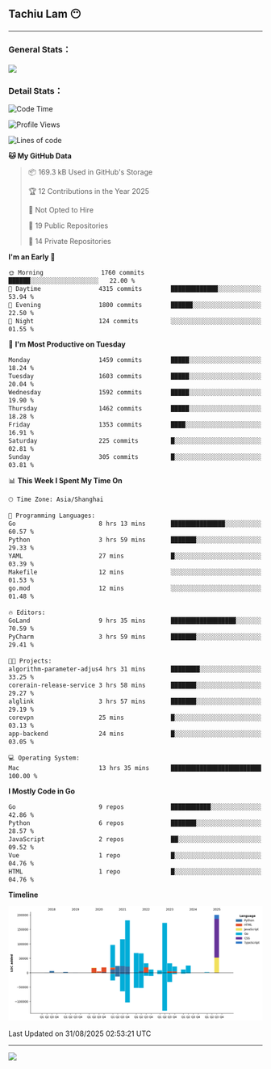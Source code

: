 <h2>Tachiu Lam 😶

---

### General Stats：

<a href="https://github.com/TachiuLam/TachiuLam">
  <img align="center" src="https://github-readme-stats.vercel.app/api?username=tachiulam&show_icons=true&theme=tokyonight&include_all_commits=true&count_private=true" />
</a>

[//]: # (![]&#40;https://github-readme-stats.vercel.app/api/wakatime?username=tachiulam&api_domain=wakapi.einverne.info&bg_color=2D3748&title_color=2F855A&icon_color=2F855A&text_color=ffffff&custom_title=Most%20Used%20Languages&layout=compact&#41;)

### Detail Stats：
<!--START_SECTION:waka-->
![Code Time](http://img.shields.io/badge/Code%20Time-1%2C094%20hrs%2020%20mins-blue)

![Profile Views](http://img.shields.io/badge/Profile%20Views-0-blue)

![Lines of code](https://img.shields.io/badge/From%20Hello%20World%20I%27ve%20Written-1.1%20million%20lines%20of%20code-blue)

**🐱 My GitHub Data** 

> 📦 169.3 kB Used in GitHub's Storage 
 > 
> 🏆 12 Contributions in the Year 2025
 > 
> 🚫 Not Opted to Hire
 > 
> 📜 19 Public Repositories 
 > 
> 🔑 14 Private Repositories 
 > 
**I'm an Early 🐤** 

```text
🌞 Morning                1760 commits        ██████░░░░░░░░░░░░░░░░░░░   22.00 % 
🌆 Daytime                4315 commits        █████████████░░░░░░░░░░░░   53.94 % 
🌃 Evening                1800 commits        ██████░░░░░░░░░░░░░░░░░░░   22.50 % 
🌙 Night                  124 commits         ░░░░░░░░░░░░░░░░░░░░░░░░░   01.55 % 
```
📅 **I'm Most Productive on Tuesday** 

```text
Monday                   1459 commits        █████░░░░░░░░░░░░░░░░░░░░   18.24 % 
Tuesday                  1603 commits        █████░░░░░░░░░░░░░░░░░░░░   20.04 % 
Wednesday                1592 commits        █████░░░░░░░░░░░░░░░░░░░░   19.90 % 
Thursday                 1462 commits        █████░░░░░░░░░░░░░░░░░░░░   18.28 % 
Friday                   1353 commits        ████░░░░░░░░░░░░░░░░░░░░░   16.91 % 
Saturday                 225 commits         █░░░░░░░░░░░░░░░░░░░░░░░░   02.81 % 
Sunday                   305 commits         █░░░░░░░░░░░░░░░░░░░░░░░░   03.81 % 
```


📊 **This Week I Spent My Time On** 

```text
🕑︎ Time Zone: Asia/Shanghai

💬 Programming Languages: 
Go                       8 hrs 13 mins       ███████████████░░░░░░░░░░   60.57 % 
Python                   3 hrs 59 mins       ███████░░░░░░░░░░░░░░░░░░   29.33 % 
YAML                     27 mins             █░░░░░░░░░░░░░░░░░░░░░░░░   03.39 % 
Makefile                 12 mins             ░░░░░░░░░░░░░░░░░░░░░░░░░   01.53 % 
go.mod                   12 mins             ░░░░░░░░░░░░░░░░░░░░░░░░░   01.48 % 

🔥 Editors: 
GoLand                   9 hrs 35 mins       ██████████████████░░░░░░░   70.59 % 
PyCharm                  3 hrs 59 mins       ███████░░░░░░░░░░░░░░░░░░   29.41 % 

🐱‍💻 Projects: 
algorithm-parameter-adjus4 hrs 31 mins       ████████░░░░░░░░░░░░░░░░░   33.25 % 
corerain-release-service 3 hrs 58 mins       ███████░░░░░░░░░░░░░░░░░░   29.27 % 
alglink                  3 hrs 57 mins       ███████░░░░░░░░░░░░░░░░░░   29.19 % 
corevpn                  25 mins             █░░░░░░░░░░░░░░░░░░░░░░░░   03.13 % 
app-backend              24 mins             █░░░░░░░░░░░░░░░░░░░░░░░░   03.05 % 

💻 Operating System: 
Mac                      13 hrs 35 mins      █████████████████████████   100.00 % 
```

**I Mostly Code in Go** 

```text
Go                       9 repos             ███████████░░░░░░░░░░░░░░   42.86 % 
Python                   6 repos             ███████░░░░░░░░░░░░░░░░░░   28.57 % 
JavaScript               2 repos             ██░░░░░░░░░░░░░░░░░░░░░░░   09.52 % 
Vue                      1 repo              █░░░░░░░░░░░░░░░░░░░░░░░░   04.76 % 
HTML                     1 repo              █░░░░░░░░░░░░░░░░░░░░░░░░   04.76 % 
```



**Timeline**

![Lines of Code chart](https://raw.githubusercontent.com/TachiuLam/TachiuLam/master/assets/bar_graph.png)


 Last Updated on 31/08/2025 02:53:21 UTC
<!--END_SECTION:waka-->

---

<img src="https://imgur.com/rilHVxA.png" />
<!--img align="center" alt="GIF" src="https://raw.githubusercontent.com/TachiuLam/tachiulam/dev/static/img/coding-freak.gif?raw=true" width="420" height="280" />

